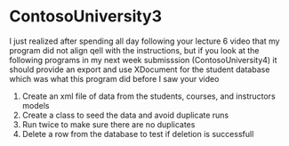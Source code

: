 # ContosoUniversity3
I just realized after spending all day following your lecture 6 video that my program did not align qell with the instructions, but if you look at the following programs in my next week submisssion (ContosoUniversity4) it should provide an export and use XDocument for the student database which was what this program did before I saw your video


1. Create an xml file of data from the students, courses, and instructors models
2. Create a class to seed the data and avoid duplicate runs
3. Run twice to make sure there are no duplicates
4. Delete a row from the database to test if deletion is successfull
